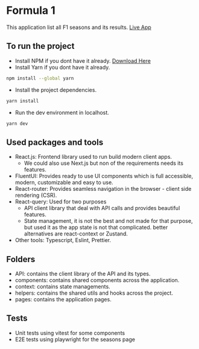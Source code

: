 # Formula 1

This application list all F1 seasons and its results. [Live App](https://formula1-rho.vercel.app/)

## To run the project

- Install NPM if you dont have it already. [Download Here](https://nodejs.org/en/download)
- Install Yarn if you dont have it already.

```bash
npm install --global yarn
```

- Install the project dependencies.

```bash
yarn install
```

- Run the dev environment in localhost.

```bash
yarn dev
```

## Used packages and tools

- React.js: Frontend library used to run build modern client apps.
  - We could also use Next.js but non of the requirements needs its features.
- FluentUI: Provides ready to use UI components which is full accessible, modern, customizable and easy to use.
- React-router: Provides seamless navigation in the browser - client side rendering (CSR).
- React-query: Used for two purposes
  - API client library that deal with API calls and provides beautiful features.
  - State management, it is not the best and not made for that purpose, but used it as the app state is not that complicated. better alternatives are react-context or Zustand.
- Other tools: Typescript, Eslint, Prettier.

## Folders

- API: contains the client library of the API and its types.
- components: contains shared components across the application.
- context: contains state managements.
- helpers: contains the shared utils and hooks across the project.
- pages: contains the application pages.

## Tests

- Unit tests using vitest for some components
- E2E tests using playwright for the seasons page
